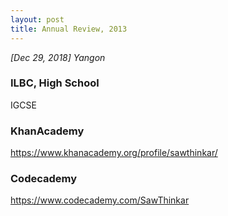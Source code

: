 ```yaml
---
layout: post
title: Annual Review, 2013
---
```


*[Dec 29, 2018] Yangon* 
### ILBC, High School
IGCSE

### KhanAcademy
<https://www.khanacademy.org/profile/sawthinkar/>

### Codecademy
<https://www.codecademy.com/SawThinkar>